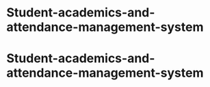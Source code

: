 # Student-academics-and-attendance-management-system
# Student-academics-and-attendance-management-system
